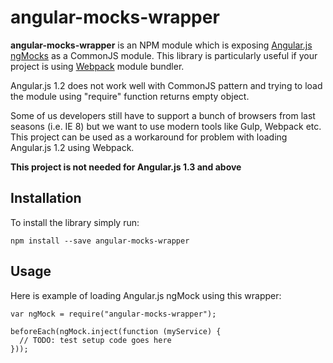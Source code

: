 # angular-mocks-wrapper
**angular-mocks-wrapper** is an NPM module which is exposing [Angular.js ngMocks](https://github.com/angular/angular.js) as a CommonJS module.
This library is particularly useful if your project is using [Webpack](https://webpack.github.io/) module bundler.

Angular.js 1.2 does not work well with CommonJS pattern and trying to load the module using "require" function returns empty object.

Some of us developers still have to support a bunch of browsers from last seasons (i.e. IE 8) but we want to use modern tools like Gulp, Webpack etc.
This project can be used as a workaround for problem with loading Angular.js 1.2 using Webpack.

**This project is not needed for Angular.js 1.3 and above**

## Installation
To install the library simply run:
```
npm install --save angular-mocks-wrapper
```

## Usage
Here is example of loading Angular.js ngMock using this wrapper:
```
var ngMock = require("angular-mocks-wrapper");

beforeEach(ngMock.inject(function (myService) {
  // TODO: test setup code goes here
}));
```
